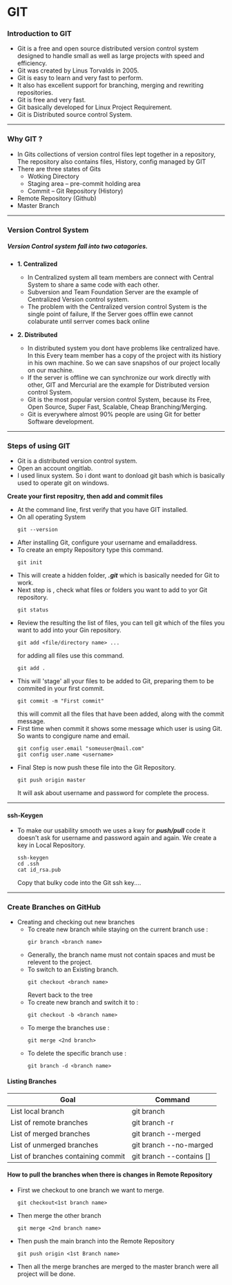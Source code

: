 # **GIT**

### Introduction to GIT

- Git is a free and open source distributed version control system designed to handle small as well as large projects with speed and efficiency.
- Git was created by Linus Torvalds in 2005.
- Git is easy to learn and very fast to perform.
- It also has excellent support for branching, merging and rewriting repositories.
- Git is free and very fast.
- Git basically developed for Linux Project Requirement.
- Git is Distributed source control System.

---

### Why GIT ?

- In Gits collections of version control files lept together in a repository, The repository also contains files, History, config managed by GIT
- There are three states of Gits
  - Wotking Directory
  - Staging area – pre-commit holding area
  - Commit – Git Repository (History)
- Remote Repository (Github)
- Master Branch

---

### Version Control System

##### Version Control system fall into two catagories.

- **1. Centralized**

  - In Centralized system all team members are connect with Central System to share a same code with each other.
  - Subversion and Team Foundation Server are the example of Centralized Version control system.
  - The problem with the Centralized version control System is the single point of failure, If the Server goes offlin ewe cannot colaburate until serrver comes back online

- **2. Distributed**
  - In distributed system you dont have problems like centralized have. In this Every team member has a copy of the project with its histiory in his own machine. So we can save snapshos of our project locally on our machine.
  - If the server is offline we can synchronize our work directly with other, GIT and Mercurial are the example for Distributed version control System.
  - Git is the most popular version control System, because its Free, Open Source, Super Fast, Scalable, Cheap Branching/Merging.
  - Git is everywhere almost 90% people are using Git for better Software development.

---

### Steps of using GIT

- Git is a distributed version control system.
- Open an account ongitlab.
- I used linux system. So i dont want to donload git bash which is basically used to operate git on windows.

**Create your first repositry, then add and commit files**

- At the command line, first verify that you have GIT installed.
- On all operating System
  ```
  git --version
  ```
- After installing Git, configure your username and emailaddress.
- To create an empty Repository type this command.
  ```
  git init
  ```
- This will create a hidden folder, **_.git_** which is basically needed for Git to work.
- Next step is , check what files or folders you want to add to yor Git repository.
  ```
  git status
  ```
- Review the resulting the list of files, you can tell git which of the files you want to add into your Gin repository.
  ```
  git add <file/directory name> ...
  ```
  for adding all files use this command.
  ```
  git add .
  ```
- This will 'stage' all your files to be added to Git, preparing them to be commited in your first commit.
  ```
  git commit -m "First commit"
  ```
  this will commit all the files that have been added, along with the commit message.
- First time when commit it shows some message which user is using Git. So wants to congigure name and email.
  ```
  git config user.email "someuser@mail.com"
  git config user.name <username>
  ```
- Final Step is now push these file into the Git Repository.
  ```
  git push origin master
  ```
  It will ask about username and password for complete the process.

---

#### ssh-Keygen

- To make our usability smooth we uses a kwy for **_push/pull_** code it doesn't ask for username and password again and again. We create a key in Local Repository.
  ```
  ssh-keygen
  cd .ssh
  cat id_rsa.pub
  ```
  Copy that bulky code into the Git ssh key....

---

### Create Branches on GitHub

- Creating and checking out new branches
  - To create new branch while staying on the current branch use :
    ```
    gir branch <branch name>
    ```
  - Generally, the branch name must not contain spaces and must be relevent to the project.
  - To switch to an Existing branch.
    ```
    git checkout <branch name>
    ```
    Revert back to the tree
  - To create new branch and switch it to :
    ```
    git checkout -b <branch name>
    ```
  - To merge the branches use :
    ```
    git merge <2nd branch>
    ```
  - To delete the specific branch use :
    ```
    git branch -d <branch name>
    ```

#### Listing Branches

| Goal                               | Command                          |
| ---------------------------------- | -------------------------------- |
| List local branch                  | git branch                       |
| List of remote branches            | git branch -r                    |
| List of merged branches            | git branch --merged              |
| List of unmerged branches          | git branch --no-marged           |
| List of branches containing commit | git branch --contains [<commit>] |

#### How to pull the branches when there is changes in Remote Repository

- First we checkout to one branch we want to merge.
  ```
  git checkout<1st branch name>
  ```
- Then merge the other branch
  ```
  git merge <2nd branch name>
  ```
- Then push the main branch into the Remote Repository
  ```
  git push origin <1st Branch name>
  ```
- Then all the merge branches are merged to the master branch were all project will be done.
